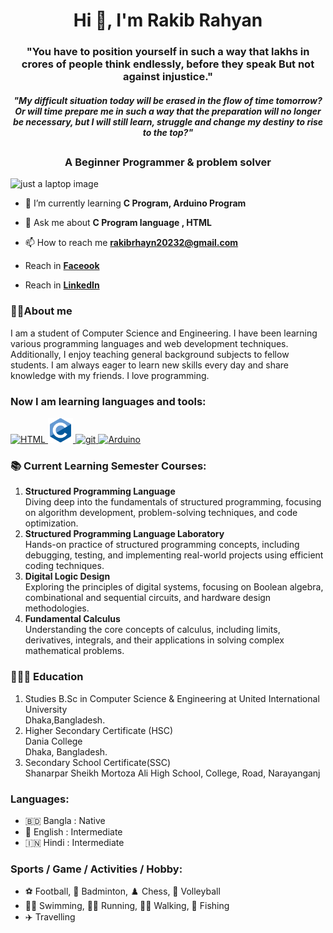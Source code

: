 <h1 align="center">Hi 👋, I'm Rakib Rahyan</h1>
<h3 align="center">"You have to position yourself in such a way that lakhs in crores of people think endlessly, before they speak But not against injustice."</h3>
<h5 align="center"> "My difficult situation today will be erased in the flow of time tomorrow? Or will time prepare me in such a way that the preparation will no longer be necessary, but I will still learn, struggle and change my destiny to rise to the top?"</h5>
<h2></h2>
<h3 align="center">A Beginner Programmer & problem solver</h3>

<p align="left"> <img src="https://thumbor.forbes.com/thumbor/fit-in/1290x/https://www.forbes.com/advisor/wp-content/uploads/2023/07/computer-coding.jpg" alt="just a laptop image" /> </p>


- 🌱 I’m currently learning **C Program, Arduino Program**

- 💬 Ask me about **C Program language , HTML**

- 📫 How to reach me **rakibrhayn20232@gmail.com**</br>
- Reach in <a href="https://www.facebook.com/profile.php?id=61556517414774">**Faceook**</b><a>
- Reach in <a href="https://www.linkedin.com/feed/?trk=guest_homepage-basic_google-one-tap-submit">**LinkedIn**</b><a>

<h3>
    🙋‍♂️About me
</h3>
<p>
    I am a student of Computer Science and Engineering. I have been learning various programming languages and web development techniques. Additionally, I enjoy teaching general background subjects to fellow students. I am always eager to learn new skills every day and share knowledge with my friends. I love programming. 
</p>
<h3 align="left">
    Now I am learning languages and tools:
</h3>
<p align="left"> 
    <a href="https://developer.mozilla.org/en-US/docs/Web/HTML" target="_blank" rel="noreferrer">
        <img src="https://encrypted-tbn0.gstatic.com/images?q=tbn:ANd9GcRsubI1xnS2EsbFC7IKOtHXy3o2yp5zNGHX8-mLk-0nVw&s" alt="HTML" width="40" height="40"/>
    </a>
    <a href="https://www.cprogramming.com/" target="_blank" rel="noreferrer"> 
        <img src="https://raw.githubusercontent.com/devicons/devicon/master/icons/c/c-original.svg" alt="c" width="40" height="40"/> 
    </a> 
    <a href="https://git-scm.com/" target="_blank" rel="noreferrer"> 
        <img src="https://www.vectorlogo.zone/logos/git-scm/git-scm-icon.svg" alt="git" width="40" height="40"/> 
    </a> 
    <a href="https://docs.arduino.cc/learn/" target="_blank" rel="noreferrer"> 
        <img src="https://upload.wikimedia.org/wikipedia/commons/8/87/Arduino_Logo.svg" alt="Arduino" width="40" height="40"/> 
    </a> 
</p>
<div>
    <h3>📚 Current Learning Semester Courses:</h3>

<ol>
  <li>
    <strong>Structured Programming Language</strong> <br>
    Diving deep into the fundamentals of structured programming, focusing on algorithm development, problem-solving techniques, and code optimization.
  </li>
  <li>
    <strong>Structured Programming Language Laboratory</strong> <br>
    Hands-on practice of structured programming concepts, including debugging, testing, and implementing real-world projects using efficient coding techniques.
  </li>
  <li>
    <strong>Digital Logic Design</strong> <br>
    Exploring the principles of digital systems, focusing on Boolean algebra, combinational and sequential circuits, and hardware design methodologies.
  </li>
  <li>
    <strong>Fundamental Calculus</strong> <br>
    Understanding the core concepts of calculus, including limits, derivatives, integrals, and their applications in solving complex mathematical problems.
  </li>
</ol>
    <h3>
        👨🏻‍🎓   Education
    </h3>
    <nav>
        <ol>
            <li>
                Studies B.Sc in Computer Science & Engineering at United International University 
                </br>
                Dhaka,Bangladesh.
            </li>
            <li>
                Higher Secondary Certificate (HSC) <br>
                Dania College <br>
                Dhaka, Bangladesh.
            </li>
            <li>
                Secondary School Certificate(SSC)<br>
                Shanarpar Sheikh Mortoza Ali High School, College, Road, Narayanganj
            </li>
        </ol>
    </nav>
</div>
<div>
<h3>
    Languages:
</h3>
    <nav>
        <ul>
            <li>🇧🇩 Bangla : Native</li>
            <li>🏴󠁧󠁢󠁥󠁮󠁧󠁿 English : Intermediate</li>
            <li>🇮🇳 Hindi : Intermediate</li>
        </ul>
    </nav>
</div>
<div>
<h3>
    Sports / Game / Activities / Hobby:
</h3>
    <nav>
        <ul>
            <li>⚽ Football, 🏸 Badminton, ♟️ Chess, 🏐 Volleyball</li>
            <li>🏊‍♂️ Swimming, 🏃‍♂️ Running, 🚶‍♂️ Walking, 🎣 Fishing</li>
            <li>✈️ Travelling
            </li>
        </ul>
    </nav>
</div>
